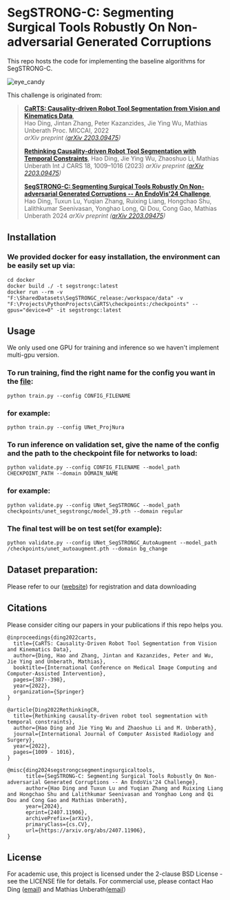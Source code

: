 # SegSTRONG-C: Segmenting Surgical Tools Robustly On Non-adversarial Generated Corruptions

This repo hosts the code for implementing the baseline algorithms for SegSTRONG-C.

![eye_candy](img/eye_candy_2.png)

This challenge is originated from:
> [**CaRTS: Causality-driven Robot Tool Segmentation from Vision and Kinematics Data**](https://link.springer.com/chapter/10.1007/978-3-031-16449-1_37),            
> Hao Ding, Jintan Zhang, Peter Kazanzides, Jie Ying Wu, Mathias Unberath 
> Proc. MICCAI, 2022  
> *arXiv preprint ([arXiv 2203.09475](https://arxiv.org/abs/2203.09475))*
>
> [**Rethinking Causality-driven Robot Tool Segmentation with Temporal Constraints**](https://link.springer.com/article/10.1007/s11548-023-02872-8),
> Hao Ding, Jie Ying Wu, Zhaoshuo Li, Mathias Unberath
> Int J CARS 18, 1009–1016 (2023)
> *arXiv preprint ([arXiv 2203.09475](https://arxiv.org/abs/2212.00072))*
>
> [**SegSTRONG-C: Segmenting Surgical Tools Robustly On Non-adversarial Generated Corruptions -- An EndoVis'24 Challenge**](https://arxiv.org/abs/2407.11906),
> Hao Ding, Tuxun Lu, Yuqian Zhang, Ruixing Liang, Hongchao Shu, Lalithkumar Seenivasan, Yonghao Long, Qi Dou, Cong Gao, Mathias Unberath
> 2024
> *arXiv preprint ([arXiv 2203.09475](https://arxiv.org/abs/2407.11906))*

## Installation

### We provided docker for easy installation, the environment can be easily set up via:

```shell
cd docker
docker build ./ -t segstrongc:latest
docker run --rm -v "F:\SharedDatasets\SegSTRONGC_release:/workspace/data" -v "F:\Projects\PythonProjects\CaRTS\checkpoints:/checkpoints" --gpus="device=0" -it segstrongc:latest
```

## Usage

We only used one GPU for training and inference so we haven't implement multi-gpu version.

### To run training, find the right name for the config you want in the [file](config/__init__.py):

    python train.py --config CONFIG_FILENAME

### for example:

```shell
python train.py --config UNet_ProjNura
```

### To run inference on validation set, give the name of the config and the path to the checkpoint file for networks to load:

    python validate.py --config CONFIG_FILENAME --model_path CHECKPOINT_PATH --domain DOMAIN_NAME

### for example:

    python validate.py --config UNet_SegSTRONGC --model_path checkpoints/unet_segstrongc/model_39.pth --domain regular

### The final test will be on test set(for example):

```shell
python validate.py --config UNet_SegSTRONGC_AutoAugment --model_path /checkpoints/unet_autoaugment.pth --domain bg_change
```

## Dataset preparation:

Please refer to our ([website](segstrongc.cs.jhu.edu)) for registration and data downloading

## Citations
Please consider citing our papers in your publications if this repo helps you. 
```
@inproceedings{ding2022carts,
  title={CaRTS: Causality-Driven Robot Tool Segmentation from Vision and Kinematics Data},
  author={Ding, Hao and Zhang, Jintan and Kazanzides, Peter and Wu, Jie Ying and Unberath, Mathias},
  booktitle={International Conference on Medical Image Computing and Computer-Assisted Intervention},
  pages={387--398},
  year={2022},
  organization={Springer}
}

@article{Ding2022RethinkingCR,
  title={Rethinking causality-driven robot tool segmentation with temporal constraints},
  author={Hao Ding and Jie Ying Wu and Zhaoshuo Li and M. Unberath},
  journal={International Journal of Computer Assisted Radiology and Surgery},
  year={2022},
  pages={1009 - 1016},
}

@misc{ding2024segstrongcsegmentingsurgicaltools,
      title={SegSTRONG-C: Segmenting Surgical Tools Robustly On Non-adversarial Generated Corruptions -- An EndoVis'24 Challenge}, 
      author={Hao Ding and Tuxun Lu and Yuqian Zhang and Ruixing Liang and Hongchao Shu and Lalithkumar Seenivasan and Yonghao Long and Qi Dou and Cong Gao and Mathias Unberath},
      year={2024},
      eprint={2407.11906},
      archivePrefix={arXiv},
      primaryClass={cs.CV},
      url={https://arxiv.org/abs/2407.11906}, 
}
```

## License
For academic use, this project is licensed under the 2-clause BSD License - see the LICENSE file for details. For commercial use, please contact Hao Ding ([email](mailto:hding15@jhu.edu)) and Mathias Unberath([email](mailto:unberath@jhu.edu)）
